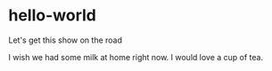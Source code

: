 # hello-world
Let's get this show on the road

I wish we had some milk at home right now.
I would love a cup of tea.

